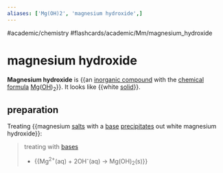 ```yaml
---
aliases: ['Mg(OH)2', 'magnesium hydroxide',]
---
```


#academic/chemistry #flashcards/academic/Mm/magnesium_hydroxide

# magnesium hydroxide

__Magnesium hydroxide__ is {{an [inorganic compound](inorganic%20compound.md) with the [chemical formula](chemical%20formula.md) [Mg](magnesium.md)([OH](hydroxide.md))<sub>2</sub>}}. It looks like {{white [solid](solid.md)}}. <!--SR:!2023-04-06,4,270!2023-04-06,4,270-->

## preparation

Treating {{magnesium [salts](salt%20(chemistry).md) with a [base](base%20(chemistry).md) [precipitates](precipitate.md) out white magnesium hydroxide}}: <!--SR:!2023-04-06,4,270-->

> treating with [bases](base%20(chemistry).md)
> - {{Mg<sup>2+</sup>(aq) + 2OH<sup>-</sup>(aq) → Mg(OH)<sub>2</sub>(s)}} <!--SR:!2023-04-06,4,270-->
